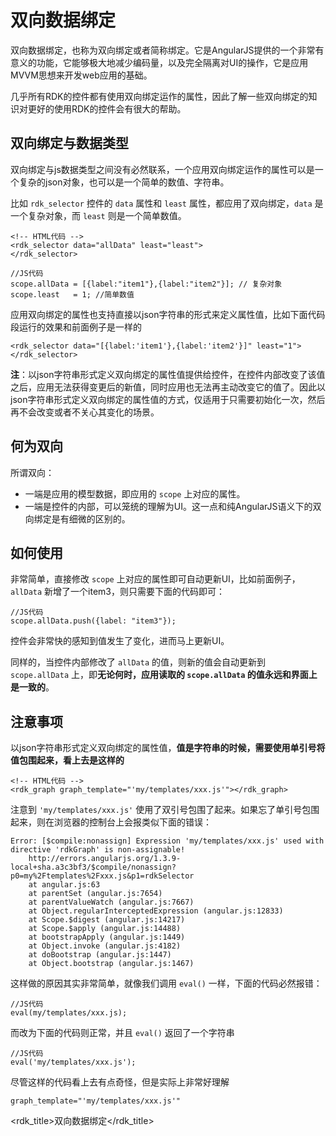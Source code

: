 # 双向数据绑定 #
双向数据绑定，也称为双向绑定或者简称绑定。它是AngularJS提供的一个非常有意义的功能，它能够极大地减少编码量，以及完全隔离对UI的操作，它是应用MVVM思想来开发web应用的基础。

几乎所有RDK的控件都有使用双向绑定运作的属性，因此了解一些双向绑定的知识对更好的使用RDK的控件会有很大的帮助。

## 双向绑定与数据类型 ##
双向绑定与js数据类型之间没有必然联系，一个应用双向绑定运作的属性可以是一个复杂的json对象，也可以是一个简单的数值、字符串。

比如 `rdk_selector` 控件的 `data` 属性和 `least` 属性，都应用了双向绑定，`data` 是一个复杂对象，而 `least` 则是一个简单数值。

	<!-- HTML代码 -->
	<rdk_selector data="allData" least="least">
	</rdk_selector>

	//JS代码
	scope.allData = [{label:"item1"},{label:"item2"}]; // 复杂对象
	scope.least   = 1; //简单数值

应用双向绑定的属性也支持直接以json字符串的形式来定义属性值，比如下面代码段运行的效果和前面例子是一样的

	<rdk_selector data="[{label:'item1'},{label:'item2'}]" least="1">
	</rdk_selector>

**注**：以json字符串形式定义双向绑定的属性值提供给控件，在控件内部改变了该值之后，应用无法获得变更后的新值，同时应用也无法再主动改变它的值了。因此以json字符串形式定义双向绑定的属性值的方式，仅适用于只需要初始化一次，然后再不会改变或者不关心其变化的场景。

## 何为双向 ##
所谓双向：

- 一端是应用的模型数据，即应用的 `scope` 上对应的属性。
- 一端是控件的内部，可以笼统的理解为UI。这一点和纯AngularJS语义下的双向绑定是有细微的区别的。

## 如何使用 ##
非常简单，直接修改 `scope` 上对应的属性即可自动更新UI，比如前面例子， `allData` 新增了一个item3，则只需要下面的代码即可：

	//JS代码
	scope.allData.push({label: "item3"});

控件会非常快的感知到值发生了变化，进而马上更新UI。

同样的，当控件内部修改了 `allData` 的值，则新的值会自动更新到 `scope.allData` 上，即**无论何时，应用读取的 `scope.allData` 的值永远和界面上是一致的**。 

## 注意事项 ##

以json字符串形式定义双向绑定的属性值，**值是字符串的时候，需要使用单引号将值包围起来，看上去是这样的**

	<!-- HTML代码 -->
	<rdk_graph graph_template="'my/templates/xxx.js'"></rdk_graph>

注意到 `'my/templates/xxx.js'` 使用了双引号包围了起来。如果忘了单引号包围起来，则在浏览器的控制台上会报类似下面的错误：

	Error: [$compile:nonassign] Expression 'my/templates/xxx.js' used with directive 'rdkGraph' is non-assignable!
		http://errors.angularjs.org/1.3.9-local+sha.a3c3bf3/$compile/nonassign?p0=my%2Ftemplates%2Fxxx.js&p1=rdkSelector
	    at angular.js:63
	    at parentSet (angular.js:7654)
	    at parentValueWatch (angular.js:7667)
	    at Object.regularInterceptedExpression (angular.js:12833)
	    at Scope.$digest (angular.js:14217)
	    at Scope.$apply (angular.js:14488)
	    at bootstrapApply (angular.js:1449)
	    at Object.invoke (angular.js:4182)
	    at doBootstrap (angular.js:1447)
	    at Object.bootstrap (angular.js:1467)

这样做的原因其实非常简单，就像我们调用 `eval()` 一样，下面的代码必然报错：

	//JS代码
	eval(my/templates/xxx.js);

而改为下面的代码则正常，并且 `eval()` 返回了一个字符串

	//JS代码
	eval('my/templates/xxx.js');

尽管这样的代码看上去有点奇怪，但是实际上非常好理解

	graph_template="'my/templates/xxx.js'"


<rdk_title>双向数据绑定</rdk_title>
